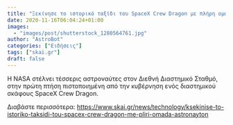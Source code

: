 ```yaml
---
title: "Ξεκίνησε το ιστορικό ταξίδι του SpaceX Crew Dragon με πλήρη ομάδα αστροναυτών"
date: 2020-11-16T06:04:24+01:00
images:
  - "images/post/shutterstock_1280564761.jpg"
author: "AstroBot"
categories: ["Ειδήσεις"]
tags: ["skai.gr"]
draft: false
---
```


Η NASA στέλνει τέσσερις αστροναύτες στον Διεθνή Διαστημικό Σταθμό, στην πρώτη πτήση πιστοποιημένη από την κυβέρνηση ενός διαστημικού σκάφους SpaceX Crew Dragon.

Διαβάστε περισσότερα: https://www.skai.gr/news/technology/ksekinise-to-istoriko-taksidi-tou-spacex-crew-dragon-me-pliri-omada-astronayton
